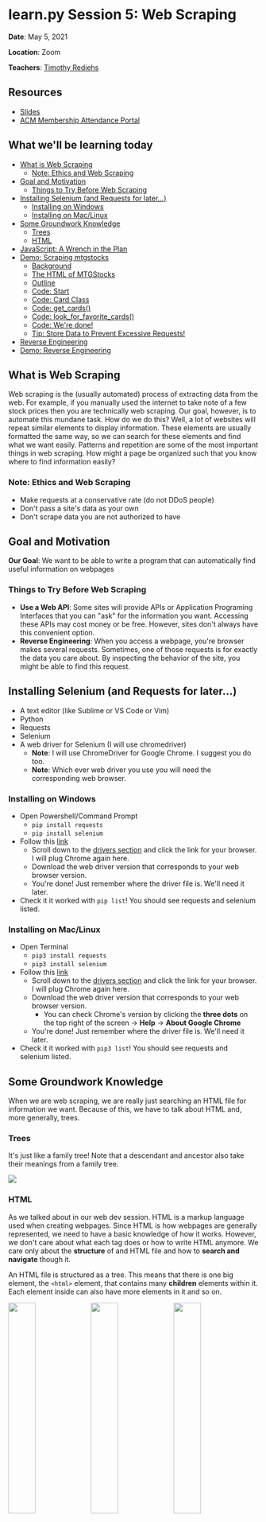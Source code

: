 # learn<span>.</span>py Session 5: Web Scraping <!-- omit in toc -->

**Date**: May 5, 2021

**Location**: Zoom

**Teachers**: [Timothy Rediehs](https://github.com/timthetic)

## Resources <!-- omit in toc -->

- [Slides](https://docs.google.com/presentation/d/1YTJvkFtMreHynx7AZ9Mup9ihI9kM8b245FUnwAT5-6w/edit?usp=sharing)
- [ACM Membership Attendance Portal](https://members.uclaacm.com/login)

## What we'll be learning today <!-- omit in toc -->
- [What is Web Scraping](#what-is-web-scraping)
	- [Note: Ethics and Web Scraping](#note-ethics-and-web-scraping)
- [Goal and Motivation](#goal-and-motivation)
	- [Things to Try Before Web Scraping](#things-to-try-before-web-scraping)
- [Installing Selenium (and Requests for later...)](#installing-selenium-and-requests-for-later)
	- [Installing on Windows](#installing-on-windows)
	- [Installing on Mac/Linux](#installing-on-maclinux)
- [Some Groundwork Knowledge](#some-groundwork-knowledge)
	- [Trees](#trees)
	- [HTML](#html)
- [JavaScript: A Wrench in the Plan](#javascript-a-wrench-in-the-plan)
- [Demo: Scraping mtgstocks](#demo-scraping-mtgstocks)
	- [Background](#background)
	- [The HTML of MTGStocks](#the-html-of-mtgstocks)
	- [Outline](#outline)
	- [Code: Start](#code-start)
	- [Code: Card Class](#code-card-class)
	- [Code: get_cards()](#code-get_cards)
	- [Code: look_for_favorite_cards()](#code-look_for_favorite_cards)
	- [Code: We're done!](#code-were-done)
	- [Tip: Store Data to Prevent Excessive Requests!](#tip-store-data-to-prevent-excessive-requests)
- [Reverse Engineering](#reverse-engineering)
- [Demo: Reverse Engineering](#demo-reverse-engineering)

## What is Web Scraping
Web scraping is the (usually automated) process of extracting data from the web. For example, if you manually used the internet to take note of a few stock prices then you are technically web scraping. Our goal, however, is to automate this mundane task. How do we do this? Well, a lot of websites will repeat similar elements to display information. These elements are usually formatted the same way, so we can search for these elements and find what we want easily. Patterns and repetition are some of the most important things in web scraping. How might a page be organized such that you know where to find information easily?

### Note: Ethics and Web Scraping
* Make requests at a conservative rate (do not DDoS people)
* Don't pass a site's data as your own
* Don't scrape data you are not authorized to have
## Goal and Motivation
**Our Goal**: We want to be able to write a program that can automatically find useful information on webpages

### Things to Try Before Web Scraping
* **Use a Web API**: Some sites will provide APIs or Application Programing Interfaces that you can "ask" for the information you want. Accessing these APIs may cost money or be free. However, sites don't always have this convenient option.
* **Reverse Engineering**: When you access a webpage, you're browser makes several requests. Sometimes, one of those requests is for exactly the data you care about. By inspecting the behavior of the site, you might be able to find this request.

## Installing Selenium (and Requests for later...)
* A text editor (like Sublime or VS Code or Vim)
* Python
* Requests
* Selenium
* A web driver for Selenium (I will use chromedriver)
    * **Note**: I will use ChromeDriver for Google Chrome.  I suggest you do too.
    * **Note**: Which ever web driver you use you will need the corresponding web browser.

### Installing on Windows
* Open Powershell/Command Prompt
    * `pip install requests`
    * `pip install selenium`
* Follow this [link](https://pypi.org/project/selenium/)
    * Scroll down to the [drivers section](https://pypi.org/project/selenium/#drivers) and click the link for your browser.  I will plug Chrome again here.
    * Download the web driver version that corresponds to your web browser version.
    * You're done!  Just remember where the driver file is.  We'll need it later.
* Check it it worked with `pip list`!  You should see requests and selenium listed.

### Installing on Mac/Linux
* Open Terminal
    * `pip3 install requests`
    * `pip3 install selenium`
* Follow this [link](https://pypi.org/project/selenium/)
    * Scroll down to the [drivers section](https://pypi.org/project/selenium/#drivers) and click the link for your browser.  I will plug Chrome again here.
    * Download the web driver version that corresponds to your web browser version.
        * You can check Chrome's version by clicking the **three dots** on the top right of the screen → **Help** → **About Google Chrome**
    * You're done!  Just remember where the driver file is.  We'll need it later.
* Check it it worked with `pip3 list`!  You should see requests and selenium listed.

## Some Groundwork Knowledge
When we are web scraping, we are really just searching an HTML file for information we want. Because of this, we have to talk about HTML and, more generally, trees.

### Trees
It's just like a family tree! Note that a descendant and ancestor also take their meanings from a family tree.  

<img src="assets/tree.gif">

### HTML
As we talked about in our web dev session. HTML is a markup language used when creating webpages.  Since HTML is how webpages are generally represented, we need to have a basic knowledge of how it works. However, we don't care about what each tag does or how to write HTML anymore.  We care only about the **structure** of and HTML file and how to **search and navigate** though it.

An HTML file is structured as a tree.  This means that there is one big element, the `<html>` element, that contains many **children** elements within it.  Each element inside can also have more elements in it and so on.  

<img src="assets/html-code.png" width="33%"><img src="assets/html-tree.svg" width="33%"><img src="assets/html-page.png" width="33%">

A lot of web pages will **reuse elements**.  We can use this to our advantage because the format of the file becomes repetitive and predictable. We will see an example of this when we start web scraping.

## JavaScript: A Wrench in the Plan
Before pages were commonly rendered on the client using JavaScript, it was often effective to request a page, then search that page for information. However, if you try that on a page rendered with javascript, you will usually find yourself searching a page with little to no content.

Because of the prevalence of JavaScript rendered pages, we will instead use **Selenium** to control a web browser to get the information we need.

## Demo: Scraping mtgstocks
### Background
<img width=200 src="./assets/revel.jpeg" style="float: right;">

Did you know that Magic: The Gathering cards are practically as liquid as the US dollar? Where a normal person sees a game piece, others see a way to [revel in riches](https://gatherer.wizards.com/pages/card/Details.aspx?multiverseid=435271). The prices of MTG cards functions very similarly to the prices of stock. In fact, many economic principles of supply and demand apply here as well. For example, Wizards of the Coast just printed a red and white deck that does not include, but works well with a red cards called "[Scrap Mastery](https://gatherer.wizards.com/Pages/Card/Details.aspx?name=Scrap+Mastery)". As a result, the demand for and price of this card increased. Pretty neat, huh?

<img width=500 src="assets/scrap.png">
 
Let's write a program that can check [mtgstocks.com](https://www.mtgstocks.com) (yes this is very real) every once in a while to see if any cards we care about increased (or decreased) in price within the last day. First, we need to take a look at the site that we are scraping.

### The HTML of MTGStocks
We can use Chrome's handy inspector tool to look at the source of [mtgstocks.com](https://www.mtgstocks.com). Upon inspection, we see the following:

<img width=500 src="assets/recon.png">

We can see that the information we want is in a `table` element. So, to parse it, we must...
1. Find the (first) `table` element
2. Navigate to the `tbody` element (which has a list of rows)
3. Each row (`tr` element) is a card. Each column (`td` element) is a piece of information. So we'll need to look at each `tr` element to read each card.

### Outline
We're going to write one class and two functions.

**Classes**
* `Card`: A convenient way to store the information about a card in one place

**Functions**
* `get_cards()`: Scrape a list of cards object from mtgstocks and return that list
  * Returns: list of cards
* `look_for_favorite_cards(favorite_cards)`: Call `get_cards()`, then search the results for any cards in `favorite_cards` and print them.
  * Arguments: a list of strings (card names)
  * Returns: None

### Code: Start
Let's start with a skeleton of our program. I've filled in the `Card` class already, as it is pretty basic
```py
from selenium import webdriver
from selenium.webdriver.chrome.options import Options
from selenium.webdriver.common.by import By

URL = 'https://www.mtgstocks.com/interests'
CHROMEDRIVER_PATH = '[REPLACE_WITH_PATH_TO_CHROMEDRIVER]'

class Card:
	def __init__(self, ...):
		# TODO

def get_cards():
	# TODO

def look_for_favorite_cards(favorite_cards):
	cards = get_cards()
	for card in cards:
		if card.name in favorite_cards:
			# TODO: print message that card went up or down in price

look_for_favorite_cards(["Reverse Damage", "Ripjaw Raptor", "Ashnod's Altar", "Scrap Mastery"])
```
> **\[REPLACE_WITH_PATH_TO_CHROMEDRIVER\]**: The thing you should have downloaded is an executable, so you can just copy the path to that file.
### Code: Card Class
MTGStocks seems to store 5 things about a card. Name, Set, New Price, Old Price, and Change. Let's just store those.

```py
class Card:
	def __init__(self, list_from_site):
		self.name = list_from_site[0]
		self.release_set = list_from_site[1]
		self.new_price = list_from_site[2]
		self.old_price = list_from_site[3]
		self.change = list_from_site[4]
```

You may ask why the constructor for `Card` accepts a list. The answer is that I'm lazy, and this will help us later. Effectively, I am making it `Card`s responsibility to take a row's list of columns and translate it into something easier to use. In a way, it is just **translating**.


### Code: get_cards()
This is where we use Selenium. All we need to do here is tell Selenium to open Chrome, got to [mtgstocks.com](https://www.mtgstocks.com), find the table, read all the rows to us, **THEN CLOSE THE BROWSER SO CHROME DOESN'T CONSUM*E ALL YO*UR CPU/RAM LIKE THE ELD`RAZ`I TITAN`S C`ONS*UMED T*HE P`LANE OF Z`~~ENDI~~`KAR L`EA*VING ON*LY ~~DES~~T*RUCTI*`ON` AND** WA<sup>S</sup>T<sub>E</sub>~~LAND~~ IN <sup>TH<sup>EI</sup>R WA</sup>KE. O<sup>H</sup> `NO` I<sub>T'</sub><sup>S</sup> T<sub>H<sub>E</sub>M RU</sub>N.

<img width=200 src="./assets/emrakul.jpeg">

> Tip: Unsure about what you found? You can use `el.get_attribute("outerHTML")` to get a better understanding of the element you found.

```py
def get_cards():
	options = Options()
	options.add_argument('--headless')
	with webdriver.Chrome(CHROMEDRIVER_PATH, options=options) as driver:
		driver.implicitly_wait(15)
		driver.get(URL)
		tables = driver.find_elements(By.TAG_NAME, "table")
		print(driver.title)
		# Find the rows in the body of the first table
		body = tables[0].find_element(By.TAG_NAME, "tbody")
		rows = body.find_elements(By.TAG_NAME, "tr")
		# Get a list of cards by parsing each row.
		cards = []
		for row in rows:
			cols = row.find_elements(By.TAG_NAME, "td")
			cards.append(Card([col.text for col in cols]))
	return cards
```

Let's break this down.
```py
	options = Options()
	options.add_argument('--headless')
	with webdriver.Chrome(CHROMEDRIVER_PATH, options=options) as driver:
```
This part creates our web driver. Importantly, it uses `--headless` to tell the driver to not open an actual chrome window. Just do it in the background where I can't see it. We see that we use our special `with` syntax. Selenium supports this which mean that we don't have to worry about calling `driver.quit()`! This will be done for us.

<img width=200 src="./assets/Driver_of_the_chrome.jpg">

```py
driver.implicitly_wait(15)
```
This tells Selenium to wait for 15 seconds before timing out before failing to find an element in the DOM. (I was having problems with it not seeing the table)

```py
driver.get(URL)
```
This loads our page.

```py
print(driver.title)
# Find the rows in the body of the first table
body = tables[0].find_element(By.TAG_NAME, "tbody")
rows = body.find_elements(By.TAG_NAME, "tr")
```
This prints the pages title. More importantly, it finds the table body (html tag `tbody`), then gets a list of **ever row** (html tag `tr`) in that body.

```py
cards = []
for row in rows:
	cols = row.find_elements(By.TAG_NAME, "td")
	cards.append(Card([col.text for col in cols]))
```
This makes a list of Cards. For each row in the table, we make a Card using the list of columns for the constructor. 

### Code: look_for_favorite_cards()
```py
def look_for_favorite_cards(favorite_cards):
	cards = get_cards()
	for card in cards:
		if card.name in favorite_cards:
			if card.change[0] == "+":
				print(f"Woah! {card.name} went up by {card.change}")
			else:
				print(f"Woah! {card.name} went down by {card.change}")
```
There's not too much to explain here. For each card that's also in our `favorite_cards` print a message. We check if the card's price increased by checking if the first character of the change is "+". A somewhat barbaric method, but suitable enough.

### Code: We're done!

Let's try calling `look_for_favorite_cards` with a list of cards that includes one that went up today on [mtgstocks.com/interests](https://www.mtgstocks.com/interests)
```py
look_for_favorite_cards(["Reverse Damage", "Ripjaw Raptor", "Ashnod's Altar", "Scrap Mastery"])
```
The output should look something like this
```
Interests - MTGStocks
Woah! Scrap Mastery went up by +161.90%
Woah! Scrap Mastery went up by +79.36%
```
Since prices change every day, Scrap Mastery may not be on the list. So if you get different cards, that's okay. If you get only the first line, try adding a card that has changed in price to your `favorite_cards`.

### Tip: Store Data to Prevent Excessive Requests!
<img width=200 src="./assets/remember_the_entries.jpg" style="float: right;">

Guess what? We can use our **File I/O** skills from last workshop to cache our requests! This way, we can keep ourselves from DDoSing the poor guys at mtgstocks or whatever site we're scraping.

<img width=500 src="./assets/baton_passg.gif">

This time, we'll have three functions:
* **getCache**: Check if we **recently** accessed and stored the cards to a file 'cards.csv', if we did, return a list of cards. Otherwise, return an empty list.
  * Arguments: None
  * Returns: List of cards
* **fillCache**: Get cards from [mtgstocks.com/interests](https://www.mtgstocks.com/interests) and write a single timestamp and the cards to 'cards.csv' in the following form: 
	```
	Timestamp
	CardName,CardSet,NewPrice,OldPrice,Change
	...
	```
	* Arguments: None
	* Returns: List of cards
* **look_for_favorite_cards**: Same as before.

We don't have time to go over all of this, but I've included the full program (scrape_with_cache.py). In this repository.


## Reverse Engineering
Ok, but having to boot up a browser to web scrape is kind of really annoying. Well, there is sometimes a way to **sidestep the need for Selenium**.

~~Sometimes~~ ~~Often~~ Almost Always, sites will have your browser make multiple requests for different resources. Sometimes, one of these requests is exactly the data we want to get. Let's see if mtgstocks makes a separate request for it's card information!

<img width=700 src="./assets/page-with-network-tab.png">

We can open the networking tab in Chrome and reload the page. This should list off all the requests that are made. We can sift through these until...

<img width=700 src="./assets/network-tab.png">

AHA! Look at that request named 'average'. This looks like what we were looking for!

<img width=700 src="./assets/headers_tab.png">

If we look at the headers tab, we see that we can access this information at `"https://api.mtgstocks.com/interests/average"`. Let's try writing a program to get only this list. 

## Demo: Reverse Engineering

```py
import requests

def look_for_favorite_cards(favorite_cards):
	# Get the list of cards
	res = requests.get("https://api.mtgstocks.com/interests/average")
	# Try to Parse the list using JSON
	# Think of this as interpreting the response as a list of dictionaries
	# [{"key1": "value1"}, {"key2":"value2"}]
	json = None
	try:
		json = res.json()
	except:
		print("Not a json")
		return
	# Notice how the big list of cards was under "average" and "normal" (all my homies hate foils)
	# We want to drill down to the list of normal cards
	cards = json["average"]["normal"]
	# We only want cards with include_default==True and interest_type=="day".
	# We filter out the rest
	cards = filter(lambda card: card["print"]["include_default"] and card["interest_type"] == "day", cards)
	# Then, we just look through our cards like normal
	for card in cards:
		if card["print"]["name"] in favorite_cards:
			if card["percentage"] > 0:
				print(f"Woah! {card['print']['name']} increased by {card['percentage']}%")
			else:
				print(f"Drat! {card['print']['name']} decreased by {abs(card['percentage'])}%")

look_for_favorite_cards(["Primal Amulet", "Ashnod's Altar"])
```

This is it. This is the entire program. Easy right? It's not always the case that you can do this, and it takes some work to interpret the network tab, but now we don't have to run Chrome every time we run our program! You should notice that it is faster as well!

<img width=200 src="./assets/planewide_celebration.jpeg">
